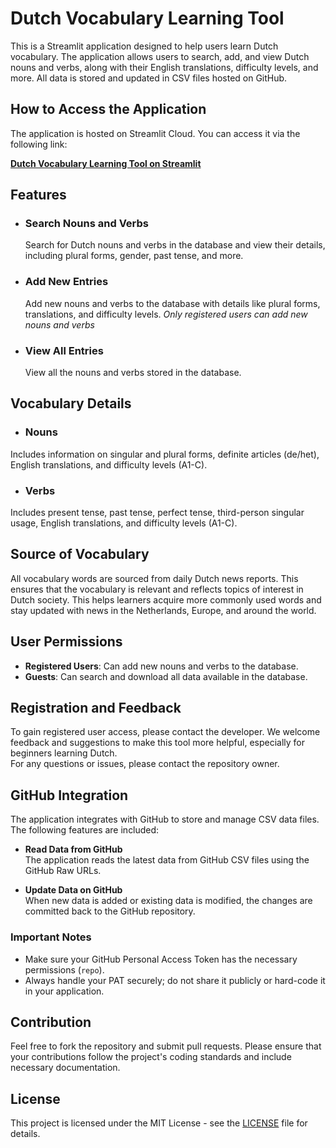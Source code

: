 # Dutch Vocabulary Learning Tool

This is a Streamlit application designed to help users learn Dutch vocabulary. The application allows users to search, add, and view Dutch nouns and verbs, along with their English translations, difficulty levels, and more. All data is stored and updated in CSV files hosted on GitHub.

## How to Access the Application

The application is hosted on Streamlit Cloud. You can access it via the following link:

[**Dutch Vocabulary Learning Tool on Streamlit**](https://dutchvocstudy.streamlit.app/)



## Features

- ### Search Nouns and Verbs
  Search for Dutch nouns and verbs in the database and view their details, including plural forms, gender, past tense, and more.

- ### Add New Entries
  Add new nouns and verbs to the database with details like plural forms, translations, and difficulty levels.
  *Only registered users can add new nouns and verbs*

- ### View All Entries
  View all the nouns and verbs stored in the database.


## Vocabulary Details
  - ### Nouns
  Includes information on singular and plural forms, definite articles (de/het), English translations, and difficulty levels (A1-C).   

  - ### Verbs
  Includes present tense, past tense, perfect tense, third-person singular usage, English translations, and difficulty levels (A1-C).   

## Source of Vocabulary
All vocabulary words are sourced from daily Dutch news reports. This ensures that the vocabulary is relevant and reflects topics of interest in Dutch society. This helps learners acquire more commonly used words and stay updated with news in the Netherlands, Europe, and around the world.   


## User Permissions
- **Registered Users**: Can add new nouns and verbs to the database.   
- **Guests**: Can search and download all data available in the database.   

## Registration and Feedback
To gain registered user access, please contact the developer. We welcome feedback and suggestions to make this tool more helpful, especially for beginners learning Dutch.  
For any questions or issues, please contact the repository owner.


## GitHub Integration

The application integrates with GitHub to store and manage CSV data files. The following features are included:

- **Read Data from GitHub**  
  The application reads the latest data from GitHub CSV files using the GitHub Raw URLs.

- **Update Data on GitHub**  
  When new data is added or existing data is modified, the changes are committed back to the GitHub repository.

### Important Notes

- Make sure your GitHub Personal Access Token has the necessary permissions (`repo`).
- Always handle your PAT securely; do not share it publicly or hard-code it in your application.

## Contribution

Feel free to fork the repository and submit pull requests. Please ensure that your contributions follow the project's coding standards and include necessary documentation.

## License

This project is licensed under the MIT License - see the [LICENSE](LICENSE) file for details.


